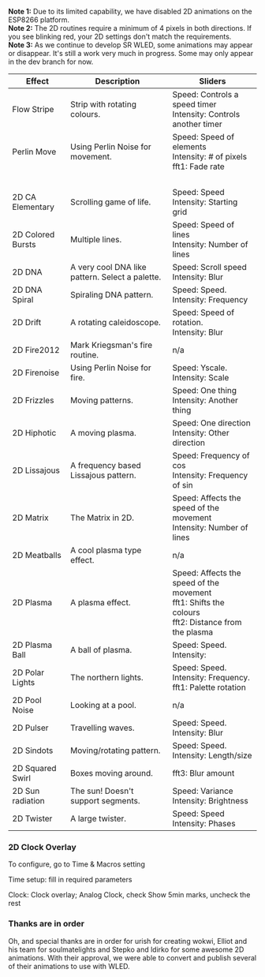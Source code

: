 **Note 1:** Due to its limited capability, we have disabled 2D animations on the ESP8266 platform.    
**Note 2:** The 2D routines require a minimum of 4 pixels in both directions. If you see blinking red, your 2D settings don't match the requirements.    
**Note 3:** As we continue to develop SR WLED, some animations may appear or disappear. It's still a work very much in progress. Some may only appear in the dev branch for now.    


| Effect | Description | Sliders
| --- | --- | ---
| Flow Stripe |Strip with rotating colours.|Speed: Controls a speed timer <br/>Intensity: Controls another timer
| Perlin Move |Using Perlin Noise for movement.|Speed: Speed of elements<br/>Intensity: # of pixels<br />fft1: Fade rate
|    |  |  <br />
| 2D CA Elementary |Scrolling game of life.|Speed: Speed <br/>Intensity: Starting grid
| 2D Colored Bursts |Multiple lines.|Speed: Speed of lines<br/>Intensity: Number of lines
| 2D DNA | A very cool DNA like pattern. Select a palette.|Speed: Scroll speed<br />Intensity: Blur
| 2D DNA Spiral |Spiraling DNA pattern.|Speed: Speed.<br/>Intensity: Frequency
| 2D Drift |A rotating caleidoscope.|Speed: Speed of rotation.<br/>Intensity: Blur
| 2D Fire2012| Mark Kriegsman's fire routine.|n/a
| 2D Firenoise |Using Perlin Noise for fire.|Speed: Yscale.<br/>Intensity: Scale
| 2D Frizzles |Moving patterns.|Speed: One thing<br/>Intensity: Another thing
| 2D Hiphotic | A moving plasma.|Speed: One direction<br/>Intensity: Other direction
| 2D Lissajous | A frequency based Lissajous pattern.|Speed: Frequency of cos<br/>Intensity: Frequency of sin
| 2D Matrix |The Matrix in 2D.|Speed: Affects the speed of the movement<br />Intensity: Number of lines
| 2D Meatballs |A cool plasma type effect.|n/a
| 2D Plasma |A plasma effect.|Speed: Affects the speed of the movement<br />fft1: Shifts the colours<br />fft2: Distance from the plasma
| 2D Plasma Ball |A ball of plasma. |Speed: Speed. <br/>Intensity:
| 2D Polar Lights |The northern lights.|Speed: Speed.<br/>Intensity: Frequency.<br/>fft1: Palette rotation
| 2D Pool Noise |Looking at a pool.|n/a
| 2D Pulser |Travelling waves.|Speed: Speed. <br/>Intensity: Blur
| 2D Sindots |Moving/rotating pattern.|Speed: Speed. <br/>Intensity: Length/size
| 2D Squared Swirl |Boxes moving around.|fft3: Blur amount
| 2D Sun radiation |The sun! Doesn't support segments.|Speed: Variance<br/>Intensity: Brightness
| 2D Twister |A large twister.|Speed: Speed <br/>Intensity: Phases

### 2D Clock Overlay

To configure, go to Time & Macros setting

Time setup: fill in required parameters

Clock: Clock overlay; Analog Clock, check Show 5min marks, uncheck the rest



### Thanks are in order

Oh, and special thanks are in order for urish for creating wokwi, Elliot and his team for soulmatelights and Stepko and ldirko for some awesome 2D animations. With their approval, we were able to convert and publish several of their animations to use with WLED.
